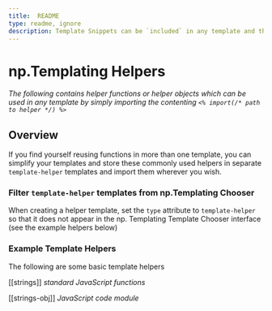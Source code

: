 ```yaml
---
title:  README
type: readme, ignore
description: Template Snippets can be `included` in any template and the associated helpers, etc. will be available during rendering
---
```

# np.Templating Helpers
*The following contains helper functions or helper objects which can be used in any template by simply importing the contenting `<% import(/* path to helper */) %>`*

## Overview
If you find yourself reusing functions in more than one template, you can simplify your templates and store these commonly used helpers in separate `template-helper` templates and import them wherever you wish.

### Filter `template-helper` templates from np.Templating Chooser
When creating a helper template, set the `type` attribute to `template-helper` so that it does not appear in the np. Templating Template Chooser interface (see the example helpers below)

### Example Template Helpers
The following are some basic template helpers

[[strings]]
*standard JavaScript functions*

[[strings-obj]]
*JavaScript code module*
